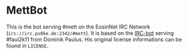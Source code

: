 MettBot
=======

This is the bot serving #mett on the EosinNet IRC Network (`irc://irc.ps0ke.de:2342/#mett`).
It is based on the [IRC-bot](`https://bitbucket.org/dpaulus/go-faui2k11/`) serving #faui2k11 from Dominik Paulus. His original license informations can be found in `LICENSE`.
